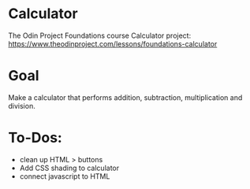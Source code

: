 # Calculator
The Odin Project Foundations course Calculator project: https://www.theodinproject.com/lessons/foundations-calculator

# Goal
Make a calculator that performs addition, subtraction, multiplication and division.


# To-Dos:
- clean up HTML > buttons 
- Add CSS shading to calculator
- connect javascript to HTML